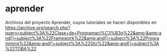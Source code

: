 # aprender
Archivos del proyecto Aprender, cuyos tutoriales se hacen disponibles en https://archive.org/search.php?query=subject%3A%22Clase+de+Programaci%C3%B3n%22&amp;&amp;and[]=subject%3A%22Framework%22&amp;and[]=subject%3A%22Programming%22&amp;and[]=subject%3A%22SIU%22&amp;and[]=subject%3A%22TOBA%22

